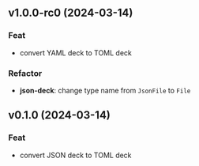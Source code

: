 ## v1.0.0-rc0 (2024-03-14)

### Feat

- convert YAML deck to TOML deck

### Refactor

- **json-deck**: change type name from `JsonFile` to `File`

## v0.1.0 (2024-03-14)

### Feat

- convert JSON deck to TOML deck
